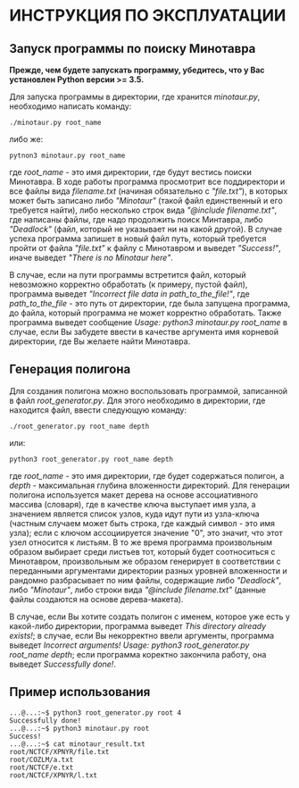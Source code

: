 # ИНСТРУКЦИЯ ПО ЭКСПЛУАТАЦИИ

## Запуск программы по поиску Минотавра

**Прежде, чем будете запускать программу, убедитесь, что у Вас установлен Python версии >= 3.5.**

Для запуска программы в директории, где хранится *minotaur.py*, необходимо написать команду:

    ./minotaur.py root_name

либо же:

    pytnon3 minotaur.py root_name
    
где *root_name* - это имя директории, где будут вестись поиски Минотавра. В ходе работы программа просмотрит все поддиректори и все файлы вида *filename.txt* (начиная обязательно с *"file.txt"*), в которых может быть записано либо *"Minotaur"* (такой файл единственный и его требуется найти), либо несколько строк вида *"@include filename.txt"*, где написаны файлы, где надо продолжить поиск Минтавра, либо *"Deadlock"* (файл, который не указывает ни на какой другой). В случае успеха программа запишет в новый файл путь, который требуется пройти от файла *"file.txt"* к файлу с Минотавром и выведет *"Success!"*, иначе выведет *"There is no Minotaur here"*.

В случае, если на пути программы встретится файл, который невозможно корректно обработать (к примеру, пустой файл), программа выведет *"Incorrect file data in path_to_the_file!"*, где *path_to_the_file* - это путь от директории, где была запущена программа, до файла, который программа не может корректно обработать. Также программа выведет сообщение *Usage: python3 minotaur.py root_name* в случае, если Вы забудете ввести в качестве аргумента имя корневой директории, где Вы желаете найти Минотавра.

## Генерация полигона

Для создания полигона можно воспользовать программой, записанной в файл *root_generator.py*. Для этого необходимо в директории, где находится файл, ввести следующую команду:

    ./root_generator.py root_name depth
    
или:

    python3 root_generator.py root_name depth
    
где *root_name* - это имя директории, где будет содержаться полигон, а *depth* - максимальная глубина вложенности директорий. Для генерации полигона используется макет дерева на основе ассоциативного массива (словаря), где в качестве ключа выступает имя узла, а значением является список узлов, куда идут пути из узла-ключа (частным случаем может быть строка, где каждый символ - это имя узла); если с ключом ассоциируется значение "0", это значит, что этот узел относится к листьям. В то же время программа произвольным образом выбирает среди листьев тот, который будет соотноситься с Минотавром, произвольным же образом генерирует в соответствии с переданными аргументами директории разных уровней вложенности и рандомно разбрасывает по ним файлы, содержащие либо *"Deadlock"*, либо *"Minotaur"*, либо строки вида *"@include filename.txt"* (данные файлы создаются на основе дерева-макета).

В случае, если Вы хотите создать полигон с именем, которое уже есть у какой-либо директории, программа выведет *This directory already exists!*; в случае, если Вы некорректно ввели аргументы, программа выведет *Incorrect arguments! Usage: python3 root_generator.py root_name depth*; если программа коректно закончила работу, она выведет *Successfully done!*.

## Пример использования

    ...@...:~$ python3 root_generator.py root 4
    Successfully done!
    ...@...:~$ python3 minotaur.py root
    Success!
    ...@...:~$ cat minotaur_result.txt 
    root/NCTCF/XPNYR/file.txt
    root/COZLM/a.txt
    root/NCTCF/e.txt
    root/NCTCF/XPNYR/l.txt
